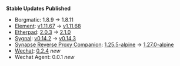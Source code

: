 **Stable Updates Published**

* Borgmatic: 1.8.9 -> 1.8.11
* [Element](https://github.com/element-hq/element-web): [v1.11.67](https://github.com/element-hq/element-web/releases/tag/v1.11.67) -> [v1.11.68](https://github.com/element-hq/element-web/releases/tag/v1.11.68)
* [Etherpad](https://github.com/ether/etherpad-lite): [2.0.3](https://github.com/ether/etherpad-lite/releases/tag/2.0.3) -> [2.1.0](https://github.com/ether/etherpad-lite/releases/tag/2.1.0)
* [Sygnal](https://github.com/matrix-org/sygnal): [v0.14.2](https://github.com/matrix-org/sygnal/releases/tag/v0.14.2) -> [v0.14.3](https://github.com/matrix-org/sygnal/releases/tag/v0.14.3)
* [Synapse Reverse Proxy Companion](https://github.com/nginx/nginx): [1.25.5-alpine](https://github.com/nginx/nginx/releases/tag/release-1.25.5) -> [1.27.0-alpine](https://github.com/nginx/nginx/releases/tag/release-1.27.0)
* [Wechat](https://github.com/duo/matrix-wechat): [0.2.4](https://github.com/duo/matrix-wechat/releases/tag/0.2.4) _new_
* Wechat Agent: 0.0.1 _new_
